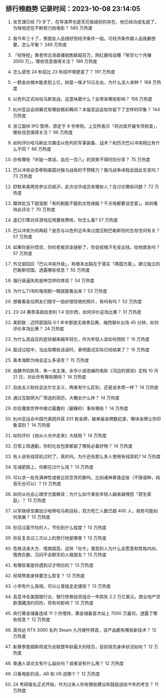 
## 排行榜趋势 记录时间：2023-10-08 23:14:05
  
  1. 张艺谋已经 73 岁了，在导演界也是天花板级别的存在，他已经功成名就了，为啥他还在不断努力拍电影？ 585 万热度
    
  2. 我今年三十了，男朋友人品很好但经济条件一般。可经济条件跟人品我都想要，怎么平衡？ 249 万热度
    
  3. 「挖呀挖」黄老师五场直播销售额超百万，网红鹿哈自曝「带货七个月赚 3500 万」，哪些信息值得关注？ 199 万热度
    
  4. 怎么感觉 24 秋招比 23 秋招环境更差了？ 191 万热度
    
  5. 一颗金丝楠木能卖到上亿，树苗一株才10元左右，为什么没人肯种？ 168 万热度
    
  6. 以色列正式向哈马斯宣战，这意味着什么？会带来哪些影响？ 156 万热度
    
  7. 杭州亚运会闭幕式有哪些精彩瞬间？本届亚运会给你留下了怎样的印象？ 144 万热度
    
  8. 浙江国祥 IPO 暂停，原定于 9 号申购，上交所表示「将对其开展专项核查」，哪些信息值得关注？ 96 万热度
    
  9. 如何评价哈马斯此次袭击以色列的军事装备、战术？和历次巴以冲突相比有什么不同？ 86 万热度
    
  10. 你有哪些「听娃一席话，血压一百八」的哭笑不得时刻分享？ 75 万热度
    
  11. 巴以冲突会否牵制美国对俄乌战局的干预精力？俄乌战争进程会因此生变吗？ 73 万热度
    
  12. 舒默率美两党参议员抵沪，此次访华成员有哪些人？会讨论哪些问题？ 72 万热度
    
  13. 媒体批当下甜宠剧「有的剧能不能别太性缘脑？干点啥都要谈恋爱」，如何看待此评论？ 70 万热度
    
  14. 虚幻引擎对非游戏应用要收费啦，你怎么看? 57 万热度
    
  15. 巴以冲突为何再起？是否与以色列近年来过度压制巴勒斯坦的生存空间有关？ 57 万热度
    
  16. 如果你是孙悟空，你的老板资金链断了，你会拔根汗毛变出钱，给他救急吗？ 57 万热度
    
  17. 外交部回应「巴以冲突升级」，称根本出路在于落实「两国方案」，建立独立的巴勒斯坦国，透露哪些信息？ 55 万热度
    
  18. 强行装逼失败是种怎样的体验？ 54 万热度
    
  19. 为什么TVB的电视剧一眼就能看出来？ 53 万热度
    
  20. 想看看各位网友们随手一拍却很惊艳的照片，有吗有吗？ 52 万热度
    
  21. 23-24 赛季英超伯恩利 1:4 切尔西，如何评价这场比赛？ 31 万热度
    
  22. 美职联：迈阿密国际 0:1 辛辛那提无缘季后赛，梅西替补出场 45 分钟，如何评价本场比赛？ 24 万热度
    
  23. 为什么高血压的症状越来越年轻化，作为年轻人该如何预防？ 15 万热度
    
  24. 面试过程中，当出现哪些话语时，表明面试实际已经结束了？ 15 万热度
    
  25. 奥本海默为啥会这么多语言？ 15 万热度
    
  26. 由魏书钧执导，朱一龙主演，余华小说改编的电影《河边的错误》定档 10 月 21 日，对此你有哪些期待？ 14 万热度
    
  27. 自由主义和社会达尔文主义，两者有什么区别，还是说本质一样？ 14 万热度
    
  28. 通过互联网大厂筛选的简历，大概长什么样？ 14 万热度
    
  29. 你在魔兽世界中做过最蠢的（最糗的）事有哪些？ 14 万热度
    
  30. 杭州亚运会中国代表团共获 201 枚金牌，破单届金牌数纪录，哪块金牌让你印象深刻？ 14 万热度
    
  31. 如何评价《他从火光中走来》大结局？ 14 万热度
    
  32. 日常上班通勤，你的化妆包里都装了哪些必备好物？ 14 万热度
    
  33. 有人说有线耳机过时了，真的吗，为什还有那么多人使用有线耳机? 14 万热度
    
  34. 在减肥路上，你都花过什么钱？ 13 万热度
    
  35. 可以求一些充满神性或者比较空灵的歌吗，比如诸神黄昏这些（不限语种，纯音乐也可以）? 13 万热度
    
  36. 如何从社会心理学方面解读：为什么如今某些年轻人越来越埋怨「原生家庭」？ 13 万热度
    
  37. 以军继续空袭加沙地带哈马斯目标，双方死亡人数已超 400 人，局势可能如何发展？ 13 万热度
    
  38. 你见过最节俭的人，节俭到什么程度？ 13 万热度
    
  39. 你反复去过三次以上的旅行地是哪里？ 13 万热度
    
  40. 性格活泼大方、情商超高，这样「社牛」类型的人为什么会愿意和性格内向、情商负数、沉闷不会聊天的人做朋友？ 13 万热度
    
  41. 有哪些事是你遇到过才明白的？ 13 万热度
    
  42. 经常熬夜身体要怎么恢复？ 13 万热度
    
  43. 小学有什么真相，可以让普娃走走捷径？ 13 万热度
    
  44. 高息冲击美国银行业，银行债券投资组合一年损失 2.2 万亿美元，商业地产贷款潜藏违约风险，将有何影响？ 12 万热度
    
  45. 央行黄金储备连续 11 个月增持，黄金储备首次站上 7000 万盎司，透露了哪些信息？ 12 万热度
    
  46. 英伟达 RTX 3060 名列 Steam 九月硬件榜首，该产品都有哪些新技术？ 12 万热度
    
  47. 新赛季詹姆斯将成为全联盟年龄最大的球员，目前球员身体状况如何？ 12 万热度
    
  48. 普通人读论文有什么益处吗？或者说有什么用？ 12 万热度
    
  49. 只看电影的话，AR 和 VR 选哪个？ 12 万热度
    
  50. 24 考研报名正式开始，作为过来人你有哪些建议和鼓励送给今年的考生？ 11 万热度
    